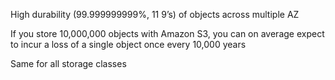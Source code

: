 High durability (99.999999999%, 11 9’s) of objects across multiple AZ

If you store 10,000,000 objects with Amazon S3, you can on average expect to incur a loss of a single object once every 10,000 years

Same for all storage classes